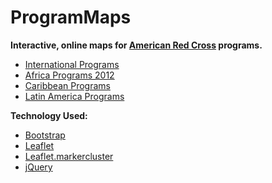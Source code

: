ProgramMaps
===========

**Interactive, online maps for [American Red Cross](http://americanredcross.org) programs.**
- [International Programs](http://americanredcross.github.io/ProgramMaps/)
- [Africa Programs 2012](http://americanredcross.github.io/ProgramMaps/Africa/)
- [Caribbean Programs](http://americanredcross.github.io/ProgramMaps/Caribbean/)
- [Latin America Programs](http://americanredcross.github.io/ProgramMaps/LAC/)

**Technology Used:**
- [Bootstrap](http://getbootstrap.com/)
- [Leaflet](http://leafletjs.com/)
- [Leaflet.markercluster](http://github.com/Leaflet/Leaflet.markercluster)
- [jQuery](http://jquery.com/)